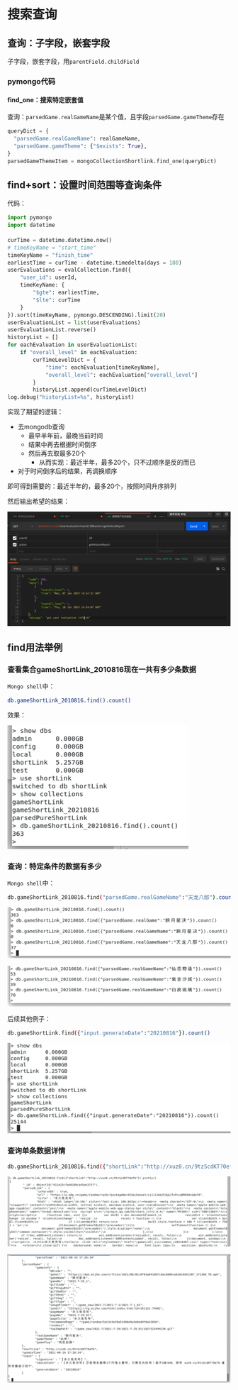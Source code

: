 # 搜索查询

## 查询：子字段，嵌套字段

子字段，嵌套字段，用`parentField.childField`

### pymongo代码

#### find_one：搜索特定嵌套值

查询：`parsedGame.realGameName`是某个值，且字段`parsedGame.gameTheme`存在

```python
queryDict = {
  "parsedGame.realGameName": realGameName,
  "parsedGame.gameTheme": {"$exists": True},
}
parsedGameThemeItem = mongoCollectionShortlink.find_one(queryDict)
```

## find+sort：设置时间范围等查询条件

代码：

```python
import pymongo
import datetime

curTime = datetime.datetime.now()
# timeKeyName = "start_time"
timeKeyName = "finish_time"
earliestTime = curTime - datetime.timedelta(days = 180)
userEvaluations = evalCollection.find({
    "user_id": userId,
    timeKeyName: {
        "$gte": earliestTime,
        "$lte": curTime
    }
}).sort(timeKeyName, pymongo.DESCENDING).limit(20)
userEvaluationList = list(userEvaluations)
userEvaluationList.reverse()
historyList = []
for eachEvaluation in userEvaluationList:
    if "overall_level" in eachEvaluation:
        curTimeLevelDict = {
            "time": eachEvaluation[timeKeyName],
            "overall_level": eachEvaluation["overall_level"]
        }
        historyList.append(curTimeLevelDict)
log.debug("historyList=%s", historyList)
```

实现了期望的逻辑：

* 去mongodb查询
  * 最早半年前，最晚当前时间
  * 结果中再去根据时间倒序
  * 然后再去取最多20个
    * 从而实现：最近半年，最多20个，只不过顺序是反的而已
* 对于时间倒序后的结果，再调换顺序

即可得到需要的：最近半年的，最多20个，按照时间升序排列

然后输出希望的结果：

![postman output mongo search result](../../../assets/img/postman_mongodb_search_result.png)

## find用法举例

### 查看集合gameShortLink_2010816现在一共有多少条数据

`Mongo shell`中：

```bash
db.gameShortLink_2010816.find().count()
```

效果：

![mongo_shell_find_count](../../../assets/img/mongo_shell_find_count.png)

### 查询：特定条件的数据有多少

`Mongo shell`中：

```bash
db.gameShortLink_2010816.find("parsedGame.realGameName":"天龙八部").count()
```

![mongo_shell_find_specifc_1](../../../assets/img/mongo_shell_find_specifc_1.png)

![mongo_shell_find_specifc_2](../../../assets/img/mongo_shell_find_specifc_2.png)

后续其他例子：

```bash
db.gameShortLink.find({"input.generateDate":"20210816"}).count()
```

![mongo_shell_find_specifc_3](../../../assets/img/mongo_shell_find_specifc_3.png)

### 查询单条数据详情

```bash
db.gameShortLink_2010816.find({"shortLink":"http://xuz0.cn/9tzScdKT?0ef6"}).pretty()
```

![mongo_shell_find_single_1](../../../assets/img/mongo_shell_find_single_1.png)

![mongo_shell_find_single_2](../../../assets/img/mongo_shell_find_single_2.png)
